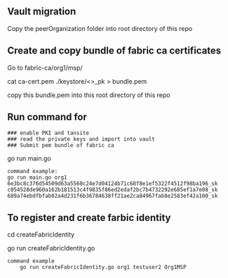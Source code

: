## Vault migration


Copy the peerOrganization folder into root directory of this repo

## Create and copy bundle of fabric ca certificates 

Go to fabric-ca/org1/msp/

cat ca-cert.pem ./keystore/<>_pk > bundle.pem 

copy this bundle.pem into this root directory of this repo


## Run command for 
    ### enable PKI and tansite
    ### read the private keys and import into vault
    ### Submit pem bundle of fabric ca 

go run main.go <OrgName> <peer private key name> <Admin private key name> <user1 private key name >

    command example:
    go run main.go org1 6e3bc8c376d54509d63a5560c24e7d04124b71c68f8e1ef5322f4512f98ba196_sk c054528de960a162b181513c4f9835f86ed2edaf2bc7b4732292e685ef1a7e08_sk 689a74ebdfbfab02a4d231f6b36784638ff21ae2ca84967fab8e2583ef42a100_sk
## To register and create farbic identity 
cd createFabricIdentity

go run createFabricIdentity.go <orgName> <user to register> <org msp>

    command example 
        go run createFabricIdentity.go org1 testuser2 Org1MSP

